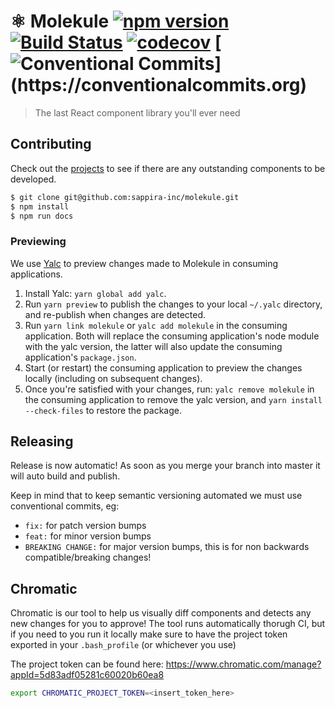 # ⚛️ Molekule [![npm version](https://badge.fury.io/js/molekule.svg)](http://badge.fury.io/js/molekule) [![Build Status](https://travis-ci.org/heydoctor/molekule.svg?branch=master)](https://travis-ci.org/heydoctor/molekule) [![codecov](https://codecov.io/gh/heydoctor/molekule/branch/master/graph/badge.svg)](https://codecov.io/gh/heydoctor/molekule) [![Conventional Commits](https://img.shields.io/badge/Conventional%20Commits-:D-blue.svg?style="flats")](https://conventionalcommits.org)

> The last React component library you'll ever need

## Contributing

Check out the [projects](https://github.com/heydoctor/molekule/projects) to see if there are any outstanding components to be developed.

```sh
$ git clone git@github.com:sappira-inc/molekule.git
$ npm install
$ npm run docs
```

### Previewing

We use [Yalc](https://github.com/whitecolor/yalc) to preview changes made to Molekule in consuming applications.

1. Install Yalc: `yarn global add yalc`.
1. Run `yarn preview` to publish the changes to your local `~/.yalc` directory, and re-publish when changes are detected.
1. Run `yarn link molekule` or `yalc add molekule` in the consuming application. Both will replace the consuming application's node module with the yalc version, the latter will also update the consuming application's `package.json`.
1. Start (or restart) the consuming application to preview the changes locally (including on subsequent changes).
1. Once you're satisfied with your changes, run: `yalc remove molekule` in the consuming application to remove the yalc version, and `yarn install --check-files` to restore the package.

## Releasing

Release is now automatic! As soon as you merge your branch into master it will auto build and publish.

Keep in mind that to keep semantic versioning automated we must use conventional commits, eg:
- `fix:` for patch version bumps
- `feat:` for minor version bumps
- `BREAKING CHANGE:` for major version bumps, this is for non backwards compatible/breaking changes!

## Chromatic

Chromatic is our tool to help us visually diff components and detects any new changes for you to approve!
The tool runs automatically thorugh CI, but if you need to you run it locally make sure to have the project token exported in your `.bash_profile` (or whichever you use)

The project token can be found here: https://www.chromatic.com/manage?appId=5d83adf05281c60020b60ea8 

```sh
export CHROMATIC_PROJECT_TOKEN=<insert_token_here>
```
